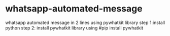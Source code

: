 # whatsapp-automated-message
whatsapp automated message in 2 lines using pywhatkit library
step 1:install python 
step 2: install pywhatkit library using #pip install pywhatkit 

